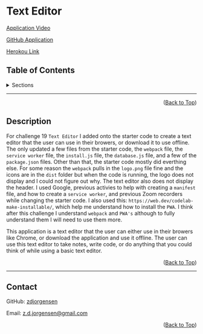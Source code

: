 <div id="top"></div>

# Text Editor

  [Application Video](https://drive.google.com/file/d/1xR3XYR9Qn5FyWS02N9IV6Sf20aScBotN/view)

  [GitHub Application](https://github.com/zdjorgensen/Text-Editor)

  [Herokou Link]()

  ## Table of Contents

<details>
    <summary> Sections </summary>
    <ul>
        <li> <a href="#description"> Description </a> </li>
        <li> <a href="#contact"> Contact </a> </li>
    </ul>    
</details>


  <hr>

  <p align="right">(<a href="#top">Back to Top</a>)</p>

<div id="description"></div>

  ## Description

  For challenge 19 `Text Editor` I added onto the starter code to create a text editor that the user can use in their browers, or download it to use offline. The only updated a few files from the starter code, the `webpack` file, the `service worker` file, the `install.js` file, the `database.js` file, and a few of the `package.json` files. Other than that, the starter code mostly did everthing else. For some reason the `webpack` pulls in the `logo.png` file fine and the icons are in the `dist` folder but when the code is running, the logo does not display and I could not figure out why. The text editor also does not display the header. I used Google, previous activies to help with creating a `manifest` file, and how to create a `service worker`, and previous Zoom recorders while changing the starter code. I also used this: `https://web.dev/codelab-make-installable/`, which help me understand how to install the `PWA`. I think after this challenge I understand `webpack` and `PWA's` although to fully understand them I will need to use them more. 

  This application is a text editor that the user can either use in their browers like Chrome, or download the application and use it offline. The user can use this text editor to take notes, write code, or do anything that you could think of while using a basic text editor.   

  <p align="right">(<a href="#top">Back to Top</a>)</p>

  <hr>

  <div id="contact"></div>

  ## Contact
  GitHub: [zdjorgensen](https://github.com/zdjorgensen)
  
  Email: z.d.jorgensen@gmail.com

  <p align="right">(<a href="#top">Back to Top</a>)</p>


 
  